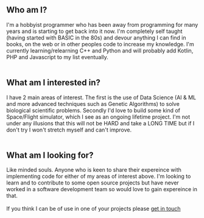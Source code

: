 ## Who am I?
I'm a hobbyist programmer who has been away from programming for many years and is starting to get back into it now. I'm completely self taught (having started with BASIC in the 80s) and devour anything I can find in books, on the web or in other peoples code to increase my knowledge. I'm currently learning/relearning C++ and Python and will probably add Kotlin, PHP and Javascript to my list eventually.<BR>
<BR>
## What am I interested in?
I have 2 main areas of interest. The first is the use of Data Science (AI & ML and more advanced techniques such as Genetic Algorithms) to solve biological scientific problems. Secondly I'd love to build some kind of Space/Flight simulator, which I see as an ongoing lifetime project. I'm not under any illusions that this will not be HARD and take a LONG TIME but if I don't try I won't stretch myself and can't improve.<BR>
<BR>
## What am I looking for?
Like minded souls. Anyone who is keen to share their expereince with implementing code for either of my areas of interest above. I'm looking to learn and to contribute to some open source projects but have never worked in a software development team so would love to gain expereince in that.<BR><BR>
If you think I can be of use in one of your projects please <a href="mailto:gamernaut19@gmail.com">get in touch</a><BR>
<!---
Gamernaut/Gamernaut is a ✨ special ✨ repository because its `README.md` (this file) appears on your GitHub profile.
You can click the Preview link to take a look at your changes.
--->

